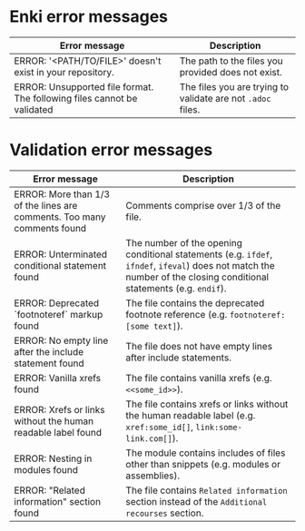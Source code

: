 # Enki error messages

| Error message  | Description |
| ------------- | ------------- |
| ERROR: '<PATH/TO/FILE>' doesn't exist in your repository. | The path to the files you provided does not exist.|
| ERROR: Unsupported file format. The following files cannot be validated | The files you are trying to validate are not `.adoc` files.|

# Validation error messages

| Error message  | Description |
| ------------- | ------------- |
| ERROR: More than 1/3 of the lines are comments. Too many comments found | Comments comprise over 1/3 of the file. |
| ERROR: Unterminated conditional statement found|The number of the opening conditional statements (e.g. `ifdef`, `ifndef`, `ifeval`) does not match the number of the closing conditional statements (e.g. `endif`). |
| ERROR: Deprecated \`footnoteref\` markup found | The file contains the deprecated footnote reference (e.g. `footnoteref:[some text]`). |
| ERROR: No empty line after the include statement found | The file does not have empty lines after include statements. |
| ERROR: Vanilla xrefs found | The file contains vanilla xrefs (e.g. `<<some_id>>`). |
| ERROR: Xrefs or links without the human readable label found | The file contains xrefs or links without the human readable label (e.g. `xref:some_id[]`, `link:some-link.com[]`). |
| ERROR: Nesting in modules found | The module contains includes of files other than snippets (e.g. modules or assemblies). |
| ERROR: "Related information" section found | The file contains `Related information` section instead of the `Additional recourses` section. |
